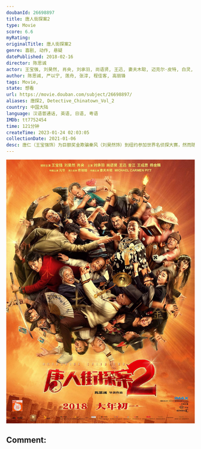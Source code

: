 ```yaml
---
doubanId: 26698897
title: 唐人街探案2
type: Movie
score: 6.6
myRating: 
originalTitle: 唐人街探案2
genre: 喜剧, 动作, 悬疑
datePublished: 2018-02-16
director: 陈思诚
actor: 王宝强, 刘昊然, 肖央, 刘承羽, 尚语贤, 王迅, 妻夫木聪, 迈克尔·皮特, 白灵, 元华, 曾江, 王成思, 杨金赐, 范湉湉, 佟丽娅, 陈思诚, 黄西, 赛维·克劳福德, 埃里卡·罗贝尔, 布雷特·阿扎尔, 卡伦·科尔, 詹妮弗·董, 达伦·格罗夫纳, 瑞秋·麦克菲, 丹尼尔·哈格里夫, 盖尔·塞缪尔斯, 斯丁克·费舍尔, 马特·佩菲托, 索尼娅·达玛·洛佩斯, 因加·巴拉德, 迈克·佩菲托, 艾米·乔·菲利普斯, 约书亚·舒巴特, 奥斯丁·谷, 纳德·哈桑, 利娜·戴维斯, 约翰·蒙丁, 亚历克斯·休梅克, 克里斯·特拉, 贝尼亚·, 凯文·马修·麦克唐纳, 肯尼思·马哈拉杰, 詹姆斯·爱德华·亚历山大, 凯文·迈克尔·肯尼迪, undefined, 鲍比·哈登, 文森·格尔曼, 罗伯特·约翰·加拉格尔, 迈克尔·德拉姆戈尔德, 珠儿·布里梅杰, 斯佩尔曼·
author: 陈思诚, 严以宁, 莲舟, 张淳, 程佳客, 高丽锋
tags: Movie, 
state: 想看
url: https://movie.douban.com/subject/26698897/
aliases: 唐探2, Detective_Chinatown_Vol_2
country: 中国大陆
language: 汉语普通话, 英语, 日语, 粤语
IMDb: tt7752454
time: 121分钟
createTime: 2023-01-24 02:03:05
collectionDate: 2021-01-06
desc: 唐仁（王宝强饰）为巨额奖金欺骗秦风（刘昊然饰）到纽约参加世界名侦探大赛，然而随着和世界各国侦探们啼笑皆非的较量，两人却发现了隐藏在这次挑战背后的更大秘密...
---
```


![image](assets/p2512717519.jpg)

Comment: 
---

